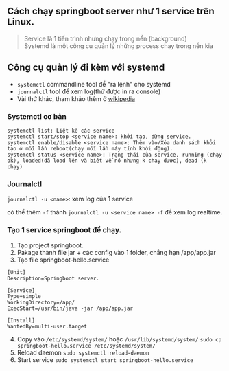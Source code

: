 ## Cách chạy springboot server như 1 service trên Linux.

> Service là 1 tiến trình nhưng chạy trong nền (background)<br>
> Systemd là một công cụ quản lý những process chạy trong nền kia

## Công cụ quản lý đi kèm với systemd
- `systemctl` commandline tool để "ra lệnh" cho systemd
- `journalctl` tool để xem log(thứ được in ra console)
- Vài thứ khác, tham khảo thêm ở [wikipedia](https://en.wikipedia.org/wiki/Systemd)

### Systemctl cơ bản
```
systemctl list: Liệt kê các service
systemctl start/stop <service name>: khởi tạo, dừng service.
systemctl enable/disable <service name>: Thêm vào/Xóa danh sách khởi tạo ở mỗi lần reboot(chạy mỗi lần máy tính khởi động).
systemctl status <service name>: Trạng thái của service, running (chạy ok), loaded(đã load lên và biết về nó nhưng k chạy được), dead (k chạy)
```
### Journalctl
`journalctl -u <name>`: xem log của 1 service 

có thể thêm `-f` thành `journalctl -u <service name> -f` để xem log realtime.

### Tạo 1 service springboot để chạy.

1. Tạo project springboot.
2. Pakage thành file jar + các config vào 1 folder, chẳng hạn /app/app.jar
3. Tạo file springboot-hello.service
```
[Unit]
Description=Springboot server.

[Service]
Type=simple
WorkingDirectory=/app/
ExecStart=/usr/bin/java -jar /app/app.jar

[Install]
WantedBy=multi-user.target
```
4. Copy vào `/etc/systemd/system/` hoặc `/usr/lib/systemd/system/`
   `sudo cp springboot-hello.service /etc/systemd/system/`
5. Reload daemon 
  `sudo systemctl reload-daemon`
6. Start service
  `sudo systemctl start springboot-hello.service`

